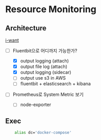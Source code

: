 # Resource Monitoring

## Architecture

[i-want](./public/i-want.png)

- [ ] Fluentbit으로 어디까지 가능한가?

  - [x] output logging (attach)
  - [x] output file log (attach)
  - [x] output logging (sidecar)
  - [ ] output use s3 in AWS
  - [ ] fluentbit + elasticsearch + kibana

- [ ] Prometheus로 System Metric 보기
  - [ ] node-exporter

## Exec

```sh
    alias dc='docker-compose'
```
